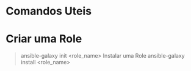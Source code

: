 # Comandos Uteis

# Criar uma Role
> ansible-galaxy init <role_name>
Instalar uma Role
> ansible-galaxy install <role_name>
